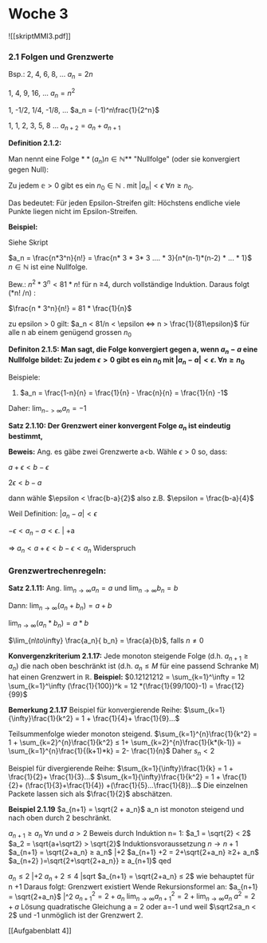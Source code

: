 # Woche 3
![[skriptMMI3.pdf]]
### 2.1 Folgen und Grenzwerte

Bsp.: 2, 4, 6, 8, ...  $a_n = 2n$

1, 4, 9, 16, ...    $a_n = n^2$

1, -1/2, 1/4, -1/8, ... $a_n = (-1)^n\frac{1}{2^n}$

1, 1, 2, 3, 5, 8 ... $a_{n+2} = a_{n} + a_{n+1}$

**Definition 2.1.2:** 

Man nennt eine Folge $**(a_n) n \in \mathbb{N}$** "Nullfolge" (oder sie konvergiert gegen Null):

Zu jedem $\mathbb{e} > 0$  gibt es ein $n_0 \in \mathbb{N}$ . mit $|a_n| < \epsilon$     $\forall n \geq n_0$.

Das bedeutet: Für jeden Epsilon-Streifen gilt: Höchstens  endliche viele Punkte liegen nicht im Epsilon-Streifen.

**Beispiel:**

Siehe Skript

$a_n = \frac{n*3^n}{n!} = \frac{n* 3 * 3* 3 .... * 3}{n*(n-1)*(n-2) * ... * 1}$   $n \in \mathbb{N}$ ist eine Nullfolge.

Bew.: $n^2 * 3^n < 81 * n!$ für n ≥4, durch vollständige Induktion. Daraus folgt (*n! /n) : 

$\frac{n * 3^n}{n!} = 81 * \frac{1}{n}$

zu epsilon > 0 gilt: $a_n < 81/n < \epsilon <=> n > \frac{1}{81\epsilon}$ für alle n ab einem genügend grossen $n_0$

**Definiton 2.1.5: Man sagt, die Folge konvergiert gegen a, wenn  $a_n-a$  eine Nullfolge bildet: Zu jedem $\epsilon > 0$ gibt es ein $n_0$ mit $|a_n -a | < \epsilon$. $\forall n ≥ n_0$**

Beispiele:

1) $a_n = \frac{1-n}{n} = \frac{1}{n} - \frac{n}{n} = \frac{1}{n} -1$

Daher: $\lim_{n -> \infty} a_n = -1$

**Satz 2.1.10: Der Grenzwert einer konvergent Folge $a_n$  ist eindeutig bestimmt,**

**Beweis:** Ang. es gäbe zwei Grenzwerte a<b. Wähle $\epsilon > 0$ so, dass:

 $a + \epsilon < b -\epsilon$ 

$2\epsilon < b-a$

dann wähle $\epsilon < \frac{b-a}{2}$ also z.B. $\epsilon = \frac{b-a}{4}$

Weil Definition: $|a_n -a| < \epsilon$

$-\epsilon < a_n -a < \epsilon$.  | +a

⇒ $a_n < a + \epsilon < b-\epsilon < a_n$ Widerspruch

### Grenzwertrechenregeln:

**Satz 2.1.11:** Ang. $\lim_{n\to\infty} a_n = a$ und $\lim_{n\to\infty} b_n = b$

Dann: $\lim_{n\to\infty} (a_n + b_n) = a+b$

$\lim_{n\to\infty} (a_n * b_n) = a*b$

$\lim_{n\to\infty} \frac{a_n}{ b_n} = \frac{a}{b}$, falls $n \neq 0$

**Konvergenzkriterium 2.1.17:**
Jede monoton steigende Folge (d.h. $a_{n+1}≥ a_n$) die nach oben beschränkt ist (d.h. $a_n ≤ M$ für eine passend Schranke M) hat einen Grenzwert in $\mathbb{R}$.
**Beispiel:** $0.12121212 = \sum_{k=1}^\infty = 12 \sum_{k=1}^\infty (\frac{1}{100})^k = 12 *(\frac{1}{99/100}-1) = \frac{12}{99}$

**Bemerkung 2.1.17**
Beispiel für konvergierende Reihe:
$\sum_{k=1}{\infty}\frac{1}{k^2} = 1 + \frac{1}{4}+ \frac{1}{9}...$

Teilsummenfolge wieder monoton steigend. 
$\sum_{k=1}^{n}\frac{1}{k^2} = 1 + \sum_{k=2}^{n}\frac{1}{k^2} ≤ 1+ \sum_{k=2}^{n}\frac{1}{k*(k-1)} = \sum_{k=1}^{n}\frac{1}{(k+1)*k} = 2- \frac{1}{n}$
Daher $s_n < 2$

Beispiel für divergierende Reihe:
$\sum_{k=1}{\infty}\frac{1}{k} = 1 + \frac{1}{2}+ \frac{1}{3}...$
$\sum_{k=1}{\infty}\frac{1}{k^2} = 1 + \frac{1}{2}+ (\frac{1}{3}+\frac{1}{4}) +(\frac{1}{5}...\frac{1}{8})...$
Die einzelnen Packete lassen sich als $\frac{1}{2}$ abschätzen.

**Beispiel 2.1.19**
$a_{n+1} = \sqrt{2 + a_n}$
a_n ist monoton steigend und nach oben durch $2$ beschränkt.

$a_{n+1} ≥ a_n$       $\forall n$ 
und $a >2$
Beweis durch Induktion n= 1: $a_1 = \sqrt{2} < 2$
$a_2 = \sqrt{a+\sqrt2} > \sqrt{2}$
Induktionsvoraussetzung $n \to n+1$
$a_{n+1} = \sqrt{2+a_n} ≥ a_n$     |$+2$
$a_{n+1} +2 = 2+\sqrt{2+a_n} ≥2+ a_n$
$a_{n+2} )=\sqrt{2+\sqrt{2+a_n}} ≥ a_{n+1}$ qed

$a_n ≤ 2$    |+2
$a_n+2 ≤ 4$ |sqrt
$a_{n+1}  = \sqrt{2+a_n} ≤ 2$ wie behauptet für n +1
Daraus folgt: Grenzwert existiert
Wende Rekursionsformel an:
$a_{n+1} = \sqrt{2+a_n}$  |^2
$a_{n+1}^2 =2+a_n$ 
$\lim_{n\to\infty} a_{n+1}^2 =2+ \lim_{n\to\infty} a_n$ 
$a^2 = 2+a$
Lösung quadratische Gleichung a = 2 oder a=-1 und weil $\sqrt2≤a_n < 2$ und -1 unmöglich ist der Grenzwert 2.

[[Aufgabenblatt 4]]